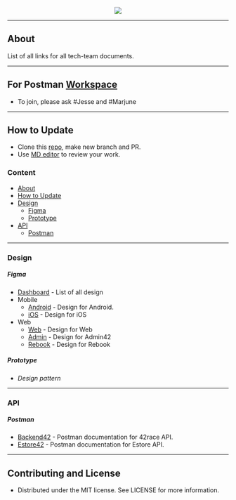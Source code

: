 <p align="center">
    <img src="https://raw.githubusercontent.com/42Race/42Documentation/master/logo.png">
</p>

------------

## About
List of all links for all tech-team documents.

------------

## For Postman [Workspace](https://estore-42race.postman.co/workspaces/1993d94c-cc56-4bd3-887e-206dbcba6e4e/collections)
- To join, please ask #Jesse and #Marjune

------------

## How to Update
- Clone this [repo](https://github.com/42Race/42Documentation.git), make new branch and PR.
- Use [MD editor](https://pandao.github.io/editor.md/en.html) to review your work.

### Content
- [About](#about)
- [How to Update](#how-to-update)
- [Design](#figma) <!-- includes prototye, design patern, figma. etc-->
	- [Figma](#figma)
	- [Prototype](#prototype)
- [API](#api)
	- [Postman](#postman)

------------


### Design
##### Figma
- [Dashboard](https://www.figma.com/files/team/537161027468115773/42race) - List of all design
- Mobile
	- [Android](https://www.figma.com/files/project/590493/Android) - Design for Android.
	- [iOS](https://www.figma.com/files/project/606691/iOS) - Design for iOS
- Web
	- [Web](https://www.figma.com/files/project/597459/Web) - Design for Web
	- [Admin](https://www.figma.com/files/project/872273) - Design for Admin42
	- [Rebook](https://www.figma.com/files/project/872273) - Design for Rebook

##### Prototype
- *Design pattern*


------------


### API
##### Postman
- [Backend42](https://documenter.getpostman.com/view/1947812/RztrHkoA) - Postman documentation for 42race API.
- [Estore42](https://documenter.getpostman.com/view/2756274/RztitqDH) - Postman documentation for Estore API.

------------



## Contributing and License
 * Distributed under the MIT license. See LICENSE for more information.
